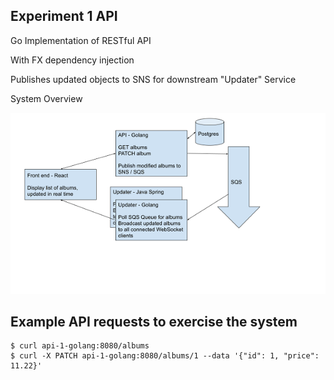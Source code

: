 ## Experiment 1 API
Go Implementation of RESTful API

With FX dependency injection

Publishes updated objects to SNS for downstream "Updater" Service

System Overview

![Experiment 1 Overview](Experiment1.png)

## Example API requests to exercise the system
```
$ curl api-1-golang:8080/albums
$ curl -X PATCH api-1-golang:8080/albums/1 --data '{"id": 1, "price": 11.22}'
```